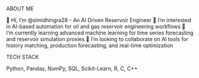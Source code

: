 ABOUT ME 

👋 Hi, I’m @simidhingra28 - An AI Driven Reservoir Engineer 
👀 I’m interested in AI-based automation for oil and gas reservoir engineering workflows
🌱 I’m currently learning advanced machine learning for time series forecasting and reservoir simulation proxies
💞️ I’m looking to collaborate on AI tools for history matching, production forecasting, and real-time optimization  

TECH STACK 

Python, Pandas, NumPy, SQL, Scikit-Learn, R, C, C++


<!---
simidhingra28/simidhingra28 is a ✨ special ✨ repository because its `README.md` (this file) appears on your GitHub profile.
You can click the Preview link to take a look at your changes.
--->
